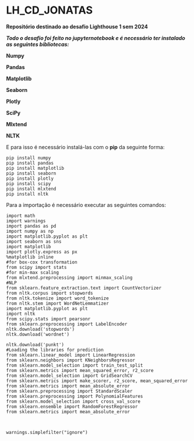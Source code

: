 # LH_CD_JONATAS
**Repositório destinado ao desafio Lighthouse 1 sem 2024**

***Todo o desafio foi feito no jupyternotebook e é necessário ter instalado as seguintes bibliotecas:***

**Numpy**

**Pandas**

**Matplotlib**

**Seaborn**

**Plotly**

**SciPy**

**Mlxtend**

**NLTK**

E para isso é necessário instalá-las com o **pip** da seguinte forma:
```
pip install numpy
pip install pandas
pip install matplotlib
pip install seaborn
pip install plotly
pip install scipy
pip install mlxtend
pip install nltk
```
Para a importação é necessário executar as seguintes comandos:
``` 
import math
import warnings
import pandas as pd
import numpy as np
import matplotlib.pyplot as plt
import seaborn as sns
import matplotlib
import plotly.express as px
%matplotlib inline
#for box-cox transformation
from scipy import stats
#for min-max scaling
from mlxtend.preprocessing import minmax_scaling
#NLP
from sklearn.feature_extraction.text import CountVectorizer
from nltk.corpus import stopwords
from nltk.tokenize import word_tokenize
from nltk.stem import WordNetLemmatizer
import matplotlib.pyplot as plt
import nltk
from scipy.stats import pearsonr
from sklearn.preprocessing import LabelEncoder
nltk.download('stopwords')
nltk.download('wordnet')

nltk.download('punkt')
#Loading the libraries for prediction
from sklearn.linear_model import LinearRegression
from sklearn.neighbors import KNeighborsRegressor
from sklearn.model_selection import train_test_split
from sklearn.metrics import mean_squared_error, r2_score
from sklearn.model_selection import GridSearchCV
from sklearn.metrics import make_scorer, r2_score, mean_squared_error
from sklearn.metrics import mean_absolute_error
from sklearn.preprocessing import StandardScaler
from sklearn.preprocessing import PolynomialFeatures
from sklearn.model_selection import cross_val_score
from sklearn.ensemble import RandomForestRegressor
from sklearn.metrics import mean_absolute_error



warnings.simplefilter("ignore")
```
